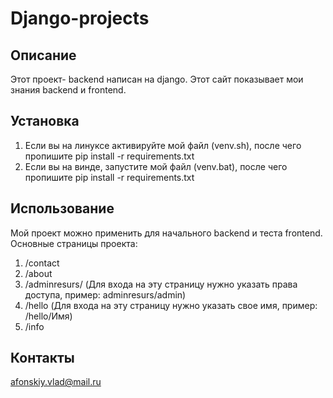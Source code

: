 # Django-projects

## Описание
Этот проект- backend написан на django. Этот сайт показывает мои знания backend и frontend.
## Установка
1. Если вы на линуксе активируйте мой файл (venv.sh), после чего пропишите pip install -r requirements.txt
2. Если вы на винде, запустите мой файл (venv.bat), после чего пропишите pip install -r requirements.txt

## Использование
Мой проект можно применить для начального backend и теста frontend. Основные страницы проекта:
1. /contact
2. /about
3. /adminresurs/ (Для входа на эту страницу нужно указать права доступа, пример: adminresurs/admin)
4. /hello (Для входа на эту страницу нужно указать свое имя, пример: /hello/Имя)
5. /info

## Контакты
afonskiy.vlad@mail.ru 
